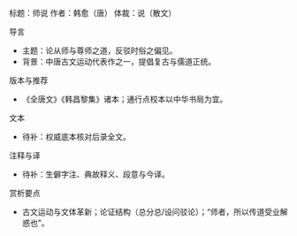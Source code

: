 标题：师说
作者：韩愈（唐）
体裁：说（散文）

导言
- 主题：论从师与尊师之道，反驳时俗之偏见。
- 背景：中唐古文运动代表作之一，提倡复古与儒道正统。

版本与推荐
- 《全唐文》《韩昌黎集》诸本；通行点校本以中华书局为宜。

文本
- 待补：权威底本核对后录全文。

注释与译
- 待补：生僻字注、典故释义、段意与今译。

赏析要点
- 古文运动与文体革新；论证结构（总分总/设问驳论）；“师者，所以传道受业解惑也”。